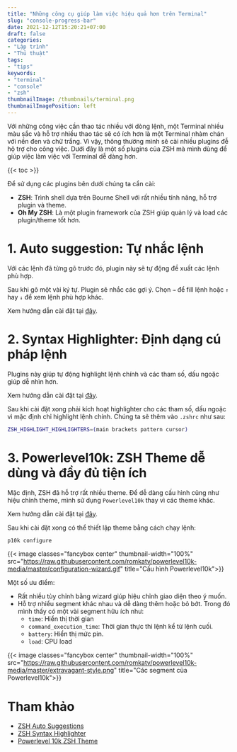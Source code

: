 ```yaml
---
title: "Những công cụ giúp làm việc hiệu quả hơn trên Terminal"
slug: "console-progress-bar"
date: 2021-12-12T15:20:21+07:00
draft: false
categories:
- "Lập trình"
- "Thủ thuật"
tags:
- "tips"
keywords:
- "terminal"
- "console"
- "zsh"
thumbnailImage: /thumbnails/terminal.png
thumbnailImagePosition: left
---
```


Với những công việc cần thao tác nhiều với dòng lệnh, một Terminal nhiều màu sắc và hỗ trợ nhiều thao tác sẽ có ích hơn là một Terminal nhàm chán với nền đen và chữ trắng. Vì vậy, thông thường mình sẽ cài nhiều plugins đễ hộ trợ cho công việc. Dưới đây là một số plugins của ZSH mà mình dùng để giúp việc làm việc với Terminal dễ dàng hơn. 

<!--more-->

{{< toc >}}

Để sử dụng các plugins bên dưới chúng ta cần cài:

- **ZSH**: Trình shell dựa trên Bourne Shell với rất nhiều tính năng, hỗ trợ plugin và theme.
- **Oh My ZSH**: Là một plugin framework của ZSH giúp quản lý và load các plugin/theme tốt hơn.

# 1. Auto suggestion: Tự nhắc lệnh

Với các lệnh đã từng gõ trước đó, plugin này sẽ tự động đề xuất các lệnh phù hợp. 

Sau khi gõ một vài ký tự. Plugin sẽ nhắc các gợi ý. Chọn `→` để fill lệnh hoặc `↑` hay `↓` để xem lệnh phù hợp khác.

Xem hướng dẫn cài đặt tại [đây](https://github.com/zsh-users/zsh-autosuggestions/blob/master/INSTALL.md).

<script id="asciicast-37390" src="https://asciinema.org/a/37390.js" async></script>

# 2. Syntax Highlighter: Định dạng cú pháp lệnh

Plugins này giúp tự động highlight lệnh chính và các tham số, dấu ngoặc giúp dễ nhìn hơn.

Xem hướng dẫn cài đặt tại [đây](https://github.com/zsh-users/zsh-syntax-highlighting/blob/master/INSTALL.md).

Sau khi cài đặt xong phải kích hoạt highlighter cho các tham số, dấu ngoặc vì mặc định chỉ highlight lệnh chính. Chúng ta sẽ thêm vào `.zshrc` như sau:

```sh
ZSH_HIGHLIGHT_HIGHLIGHTERS=(main brackets pattern cursor)
```

# 3. Powerlevel10k: ZSH Theme dễ dùng và đầy đủ tiện ích

Mặc định, ZSH đã hỗ trợ rất nhiều theme. Để dễ dàng cấu hình cũng như hiệu chỉnh theme, mình sử dụng `Powerlevel10k` thay vì các theme khác.

Xem hướng dẫn cài đặt tại [đây](https://github.com/romkatv/powerlevel10k#oh-my-zsh).

Sau khi cài đặt xong có thể thiết lập theme bằng cách chạy lệnh:

```sh
p10k configure
```

{{< image classes="fancybox center" thumbnail-width="100%" src="https://raw.githubusercontent.com/romkatv/powerlevel10k-media/master/configuration-wizard.gif" title="Cấu hình Powerlevel10k">}}

Một số ưu điểm:

- Rất nhiều tùy chỉnh bằng wizard giúp hiệu chỉnh giao diện theo ý muốn.
- Hỗ trợ nhiều segment khác nhau và dễ dàng thêm hoặc bỏ bớt. Trong đó mình thấy có một vài segment hữu ích như:
    - `time`: Hiển thị thời gian
    - `command_execution_time`: Thời gian thực thi lệnh kể từ lệnh cuối.
    - `battery`: Hiển thị mức pin.
    - `load`: CPU load

{{< image classes="fancybox center" thumbnail-width="100%" src="https://raw.githubusercontent.com/romkatv/powerlevel10k-media/master/extravagant-style.png" title="Các segment của Powerlevel10k">}}

# Tham khảo

- [ZSH Auto Suggestions](https://github.com/zsh-users/zsh-autosuggestions)
- [ZSH Syntax Highlighter](https://github.com/zsh-users/zsh-syntax-highlighting)
- [Powerlevel 10k ZSH Theme](https://github.com/romkatv/powerlevel10k)


